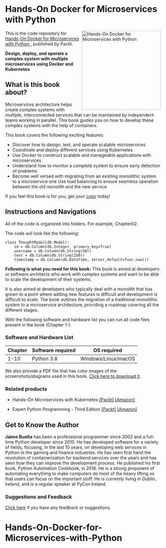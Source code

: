 # Hands-On Docker for Microservices with Python 

<a href="https://www.packtpub.com/web-development/hands-on-docker-for-microservices-with-python?utm_source=github&utm_medium=repository&utm_campaign=9781838823818"><img src="https://www.packtpub.com/media/catalog/product/cache/e4d64343b1bc593f1c5348fe05efa4a6/9/7/9781838823818-original.png" alt="Hands-On Docker for Microservices with Python " height="256px" align="right"></a>

This is the code repository for [Hands-On Docker for Microservices with Python ](https://www.packtpub.com/web-development/hands-on-docker-for-microservices-with-python?utm_source=github&utm_medium=repository&utm_campaign=9781838823818), published by Packt.

**Design, deploy, and operate a complex system with multiple microservices using Docker and Kubernetes**

## What is this book about?
Microservices architecture helps create complex systems with multiple, interconnected services that can be maintained by independent teams working in parallel. This book guides you on how to develop these complex systems with the help of containers.

This book covers the following exciting features:
* Discover how to design, test, and operate scalable microservices 
* Coordinate and deploy different services using Kubernetes 
* Use Docker to construct scalable and manageable applications with microservices 
* Understand how to monitor a complete system to ensure early detection of problems 
* Become well versed with migrating from an existing monolithic system to a microservice one 
Use load balancing to ensure seamless operation between the old monolith and the new service

If you feel this book is for you, get your [copy](https://www.amazon.com/dp/B081CSGDCS) today!

## Instructions and Navigations
All of the code is organized into folders. For example, Chapter02.

The code will look like the following:
```
class ThoughtModel(db.Model):
    id = db.Column(db.Integer, primary_key=True)
    username = db.Column(db.String(50))
    text = db.Column(db.String(250))
    timestamp = db.Column(db.DateTime, server_default=func.now())
```

**Following is what you need for this book:**
This book is aimed at developers or software architects who work with complex systems and want to be able to scale the development of their systems.

It is also aimed at developers who typically deal with a monolith that has grown to a point where adding new features is difficult and development is difficult to scale. The book outlines the migration of a traditional monolithic system to a microservice architecture, providing a roadmap covering all the different stages.

With the following software and hardware list you can run all code files present in the book (Chapter 1-).
### Software and Hardware List
| Chapter | Software required | OS required |
| -------- | ------------------------------------ | ----------------------------------- |
| 1-10 | Python 3.8 | Windows/Linux/macOS |

We also provide a PDF file that has color images of the screenshots/diagrams used in this book. [Click here to download it](https://static.packt-cdn.com/downloads/9781838823818_ColorImages.pdf).

### Related products
* Hands-On Microservices with Kubernetes  [[Packt]](https://www.packtpub.com/virtualization-and-cloud/hands-microservices-kubernetes?utm_source=github&utm_medium=repository&utm_campaign=9781789805468) [[Amazon]](https://www.amazon.com/dp/1789805465)

* Expert Python Programming - Third Edition  [[Packt]](https://www.packtpub.com/application-development/expert-python-programming-third-edition?utm_source=github&utm_medium=repository&utm_campaign=9781789808896) [[Amazon]](https://www.amazon.com/dp/1789808898)

## Get to Know the Author
**Jaime Buelta**
has been a professional programmer since 2002 and a full-time Python developer since 2010. He has developed software for a variety of fields, focusing, in the last 10 years, on developing web services in Python in the gaming and finance industries. He has seen first hand the revolution of containerization for backend services over the years and has seen how they can improve the development process. He published his first book, Python Automation Cookbook, in 2018. He is a strong proponent of automating everything to make computers do most of the heavy lifting so that users can focus on the important stuff. He is currently living in Dublin, Ireland, and is a regular speaker at PyCon Ireland.

### Suggestions and Feedback
[Click here](https://docs.google.com/forms/d/e/1FAIpQLSdy7dATC6QmEL81FIUuymZ0Wy9vH1jHkvpY57OiMeKGqib_Ow/viewform) if you have any feedback or suggestions.
# Hands-On-Docker-for-Microservices-with-Python
